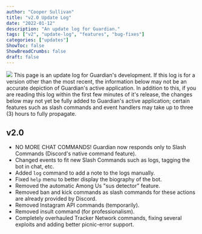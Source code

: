 ```yaml
---
author: "Cooper Sullivan"
title: "v2.0 Update Log"
date: "2022-01-12"
description: "An update log for Guardian."
tags: ["v2", "update-log", "features", "bug-fixes"]
categories: ["updates"]
ShowToc: false
ShowBreadCrumbs: false
draft: false
---
```


![](https://i.imgur.com/HoFS66o.png#center)
This page is an update log for Guardian's development. If this log is for a version other than the most recent,
the information below may not be an accurate depiction of Guardian's active application. In addition to this, if
you are reading this log within the first few minutes of it's release, the changes below may not yet be fully added
to Guardian's active application; certain features such as slash commands and event handlers may take up to three (3)
hours to fully propagate.

## v2.0
- NO MORE CHAT COMMANDS! Guardian now responds only to Slash Commands (Discord's native command feature).
- Changed events to fit new Slash Commands such as logs, tagging the bot in chat, etc.
- Added ``log`` command to add a note to the logs manually.
- Fixed ``help`` menu to better display the biography of the bot.
- Removed the automatic Among Us "sus detector" feature.
- Removed ban and kick commands as slash commands for these actions are already provided by Discord.
- Removed Instagram API commands (temporarily).
- Removed insult command (for professionalism).
- Completely overhauled Tracker Network commands, fixing several exploits and adding better picnic-error support.